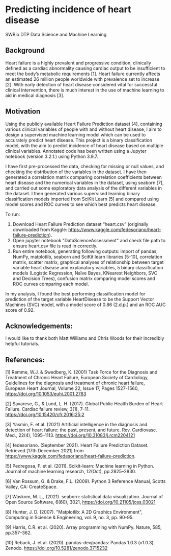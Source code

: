 # Predicting incidence of heart disease

SWBio DTP Data Science and Machine Learning 

## Background 
Heart failure is a highly prevalent and progressive condition, clinically defined as a cardiac abnormality causing cardiac output to be insufficient to meet the body’s
metabolic requirements [1]. Heart failure currently affects an estimated 26 million people worldwide with prevalence set to increase [2]. 
With early detection of heart disease considered vital for successful clinical intervention, there is much interest in the use of machine learning to aid in medical diagnosis [3].

## Motivation 
Using the publicly available Heart Failure Prediction dataset [4], containing various clinical variables of people with and without heart disease, I aim to design a 
supervised machine learning model which can be used to accurately predict heart disease. This project is a binary classification model, with the aim to predict incidence 
of heart disease based on multiple clinical variables. Annotated code has been written using a Jupyter notebook (version 3.2.1.) using Python 3.9.7. 

I have first pre-processed the data, checking for missing or null values, and checking the distribution of the variables in the dataset.
I have then generated a correlation matrix comparing correlation coefficients between heart disease and the numerical variables in the dataset, using seaborn [7],
and carried out some exploratory data analysis of the different variables in the dataset. I then generated various supervised learning binary classification models 
imported from SciKit Learn [5] and compared using model scores and ROC curves to see which best predicts heart disease.

To run:
1.	Download Heart Failure Prediction dataset “heart.csv” (originally downloaded from Kaggle: https://www.kaggle.com/fedesoriano/heart-failure-prediction). 
2.	Open jupyter notebook "DataScienceAssessment" and check file path to ensure heart.csv file is read in correctly. 
3.	Run entire notebook, generating following outputs: import of pandas, NumPy, matplotlib, seaborn and SciKit learn libraries [5-10], correlation matrix, scatter matrix, graphical analyses of relationship between target variable heart disease and explanatory variables, 5 binary classification models (Logistic Regression, Naïve Bayes, KNearest Neighbors, SVC and Decision Trees), confusion matrix comparing model scores and ROC curves comparing each model. 


In my analysis, I found the best performing classification model for prediction of the target variable HeartDisease to be the Support Vector Machines (SVC) model, 
with a model score of 0.86 (2.d.p.) and an ROC AUC score of 0.92.

## Acknowledgements:
I would like to thank both Matt Williams and Chris Woods for their incredibly helpful tutorials. 

## References:
[1] Remme, W.J. & Swedberg, K. (2001) Task Force for the Diagnosis and Treatment of Chronic Heart Failure, European Society of Cardiology, Guidelines for the diagnosis and treatment of chronic heart failure, European Heart Journal, Volume 22, Issue 17, Pages 1527-1560, https://doi.org/10.1053/euhj.2001.2783

[2] Savarese, G., & Lund, L. H. (2017). Global Public Health Burden of Heart Failure. Cardiac failure review, 3(1), 7–11. https://doi.org/10.15420/cfr.2016:25:2

[3] Yasmin, F. et al. (2021) Artificial intelligence in the diagnosis and detection of heart failure: the past, present, and future. Rev. Cardiovasc. Med., 22(4), 1095–1113. https://doi.org/10.31083/j.rcm2204121 

[4] fedesoriano. (September 2021). Heart Failure Prediction Dataset. Retrieved [17th December 2021] from https://www.kaggle.com/fedesoriano/heart-failure-prediction.

[5] Pedregosa, F. et al. (2011). Scikit-learn: Machine learning in Python. Journal of machine learning research, 12(Oct), pp.2825–2830.

[6] Van Rossum, G. & Drake, F.L. (2009). Python 3 Reference Manual, Scotts Valley, CA: CreateSpace.

[7] Waskom, M. L., (2021). seaborn: statistical data visualization. Journal of Open Source Software, 6(60), 3021, https://doi.org/10.21105/joss.03021

[8] Hunter, J. D. (2007). "Matplotlib: A 2D Graphics Environment", Computing in Science & Engineering, vol. 9, no. 3, pp. 90-95.

[9] Harris, C.R. et al. (2020). Array programming with NumPy. Nature, 585, pp.357–362.

[10] Reback, J. et al. (2020). pandas-dev/pandas: Pandas 1.0.3 (v1.0.3). Zenodo. https://doi.org/10.5281/zenodo.3715232



